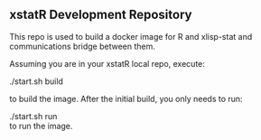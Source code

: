 ## xstatR Development Repository

This repo is used to build a docker image for R and xlisp-stat and communications bridge between them.

Assuming you are in your xstatR local repo, execute:  

./start.sh build  

to build the image. After the initial build, you only needs to run:  

./start.sh run  
to run the image.



